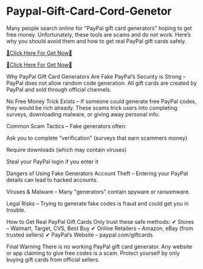 # Paypal-Gift-Card-Cord-Genetor


Many people search online for "PayPal gift card generators" hoping to get free money. Unfortunately, these tools are scams and do not work. Here’s why you should avoid them and how to get real PayPal gift cards safely.

[🎁Click Here For Get Now🎁](https://telegra.ph/Your-link-is-ready-05-08-2)

[🎁Click Here For Get Now🎁](https://telegra.ph/Your-link-is-ready-05-08-2)


Why PayPal Gift Card Generators Are Fake
PayPal’s Security is Strong – PayPal does not allow random code generation. All gift cards are created by PayPal and sold through official channels.

No Free Money Trick Exists – If someone could generate free PayPal codes, they would be rich already. These scams trick users into completing surveys, downloading malware, or giving away personal info.

Common Scam Tactics – Fake generators often:

Ask you to complete "verification" (surveys that earn scammers money)

Require downloads (which may contain viruses)

Steal your PayPal login if you enter it

Dangers of Using Fake Generators
Account Theft – Entering your PayPal details can lead to hacked accounts.

Viruses & Malware – Many "generators" contain spyware or ransomware.

Legal Risks – Trying to generate fake codes is fraud and could get you in trouble.

How to Get Real PayPal Gift Cards
Only trust these safe methods:
✔ Stores – Walmart, Target, CVS, Best Buy
✔ Online Retailers – Amazon, eBay (from trusted sellers)
✔ PayPal’s Website – paypal.com/giftcards

Final Warning
There is no working PayPal gift card generator. Any website or app claiming to give free codes is a scam. Protect yourself by only buying gift cards from official sellers.
